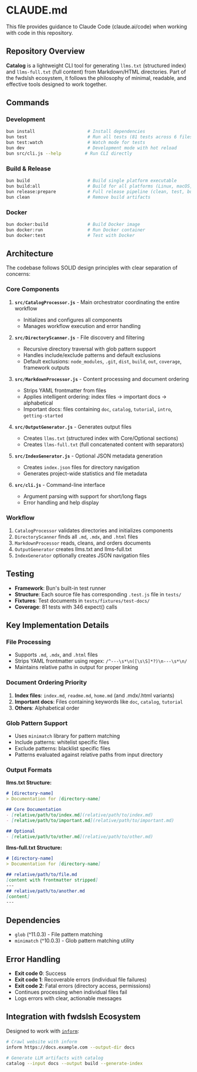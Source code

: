 # CLAUDE.md

This file provides guidance to Claude Code (claude.ai/code) when working with code in this repository.

## Repository Overview

**Catalog** is a lightweight CLI tool for generating `llms.txt` (structured index) and `llms-full.txt` (full content) from Markdown/HTML directories. Part of the fwdslsh ecosystem, it follows the philosophy of minimal, readable, and effective tools designed to work together.

## Commands

### Development
```bash
bun install                    # Install dependencies
bun test                       # Run all tests (81 tests across 6 files)
bun test:watch                 # Watch mode for tests
bun dev                        # Development mode with hot reload
bun src/cli.js --help         # Run CLI directly
```

### Build & Release
```bash
bun build                      # Build single platform executable
bun build:all                  # Build for all platforms (Linux, macOS, Windows)
bun release:prepare            # Full release pipeline (clean, test, build all)
bun clean                      # Remove build artifacts
```

### Docker
```bash
bun docker:build               # Build Docker image
bun docker:run                 # Run Docker container
bun docker:test                # Test with Docker
```

## Architecture

The codebase follows SOLID design principles with clear separation of concerns:

### Core Components

1. **`src/CatalogProcessor.js`** - Main orchestrator coordinating the entire workflow
   - Initializes and configures all components
   - Manages workflow execution and error handling

2. **`src/DirectoryScanner.js`** - File discovery and filtering
   - Recursive directory traversal with glob pattern support
   - Handles include/exclude patterns and default exclusions
   - Default exclusions: `node_modules`, `.git`, `dist`, `build`, `out`, `coverage`, framework outputs

3. **`src/MarkdownProcessor.js`** - Content processing and document ordering
   - Strips YAML frontmatter from files
   - Applies intelligent ordering: index files → important docs → alphabetical
   - Important docs: files containing `doc`, `catalog`, `tutorial`, `intro`, `getting-started`

4. **`src/OutputGenerator.js`** - Generates output files
   - Creates `llms.txt` (structured index with Core/Optional sections)
   - Creates `llms-full.txt` (full concatenated content with separators)

5. **`src/IndexGenerator.js`** - Optional JSON metadata generation
   - Creates `index.json` files for directory navigation
   - Generates project-wide statistics and file metadata

6. **`src/cli.js`** - Command-line interface
   - Argument parsing with support for short/long flags
   - Error handling and help display

### Workflow

1. `CatalogProcessor` validates directories and initializes components
2. `DirectoryScanner` finds all `.md`, `.mdx`, and `.html` files
3. `MarkdownProcessor` reads, cleans, and orders documents
4. `OutputGenerator` creates llms.txt and llms-full.txt
5. `IndexGenerator` optionally creates JSON navigation files

## Testing

- **Framework**: Bun's built-in test runner
- **Structure**: Each source file has corresponding `.test.js` file in `tests/`
- **Fixtures**: Test documents in `tests/fixtures/test-docs/`
- **Coverage**: 81 tests with 346 expect() calls

## Key Implementation Details

### File Processing
- Supports `.md`, `.mdx`, and `.html` files
- Strips YAML frontmatter using regex: `/^---\s*\n([\s\S]*?)\n---\s*\n/`
- Maintains relative paths in output for proper linking

### Document Ordering Priority
1. **Index files**: `index.md`, `readme.md`, `home.md` (and .mdx/.html variants)
2. **Important docs**: Files containing keywords like `doc`, `catalog`, `tutorial`
3. **Others**: Alphabetical order

### Glob Pattern Support
- Uses `minimatch` library for pattern matching
- Include patterns: whitelist specific files
- Exclude patterns: blacklist specific files
- Patterns evaluated against relative paths from input directory

### Output Formats

**llms.txt Structure:**
```markdown
# [directory-name]
> Documentation for [directory-name]

## Core Documentation
- [relative/path/to/index.md](relative/path/to/index.md)
- [relative/path/to/important.md](relative/path/to/important.md)

## Optional
- [relative/path/to/other.md](relative/path/to/other.md)
```

**llms-full.txt Structure:**
```markdown
# [directory-name]
> Documentation for [directory-name]

## relative/path/to/file.md
[content with frontmatter stripped]
---
## relative/path/to/another.md
[content]
---
```

## Dependencies

- `glob` (^11.0.3) - File pattern matching
- `minimatch` (^10.0.3) - Glob pattern matching utility

## Error Handling

- **Exit code 0**: Success
- **Exit code 1**: Recoverable errors (individual file failures)
- **Exit code 2**: Fatal errors (directory access, permissions)
- Continues processing when individual files fail
- Logs errors with clear, actionable messages

## Integration with fwdslsh Ecosystem

Designed to work with [`inform`](https://github.com/fwdslsh/inform):
```bash
# Crawl website with inform
inform https://docs.example.com --output-dir docs

# Generate LLM artifacts with catalog
catalog --input docs --output build --generate-index
```